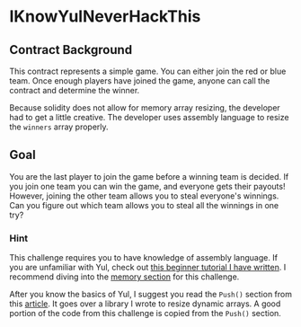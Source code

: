 # IKnowYulNeverHackThis

## Contract Background
This contract represents a simple game. You can either join the red or blue team. Once enough players have joined the game, anyone can call the contract and determine the winner.

Because solidity does not allow for memory array resizing, the developer had to get a little creative. The developer uses assembly language to resize the `winners` array properly. 

## Goal
You are the last player to join the game before a winning team is decided. If you join one team you can win the game, and everyone gets their payouts! However, joining the other team allows you to steal everyone's winnings. Can you figure out which team allows you to steal all the winnings in one try?

### Hint
This challenge requires you to have knowledge of assembly language. If you are unfamiliar with Yul, check out [this beginner tutorial I have written](https://www.alchemy.com/overviews/what-is-yul). I recommend diving into the [memory section](https://www.alchemy.com/overviews/yul-memory) for this challenge.

After you know the basics of Yul, I suggest you read the `Push()` section from this [article](https://medium.com/coinsbench/deep-dive-into-solidity-libraries-e9bd7f9061fb). It goes over a library I wrote to resize dynamic arrays. A good portion of the code from this challenge is copied from the `Push()` section.
